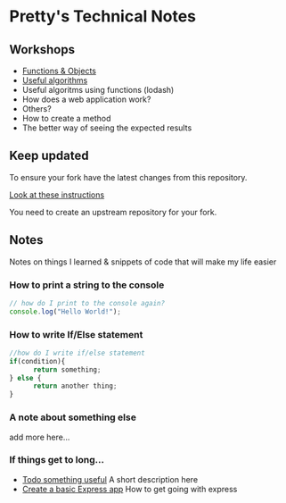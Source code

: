 # Pretty's Technical Notes

## Workshops

* [Functions & Objects](./workshops/functions_and_objects_slides.html)
* [Useful algorithms](./workshops/useful_algorithms.md)
* Useful algoritms using functions (lodash)
* How does a web application work?
* Others?
* How to create a method
* The better way of seeing the expected results

## Keep updated

To ensure your fork have the latest changes from this repository.

[Look at these instructions](https://help.github.com/articles/configuring-a-remote-for-a-fork/)

You need to create an upstream repository for your fork.

## Notes

Notes on things I learned & snippets of code that will make my life easier

### How to print a string to the console

```javascript
// how do I print to the console again?
console.log("Hello World!");
```

### How to write If/Else statement

```javascript
//how do I write if/else statement
if(condition){
      return something;
} else {
      return another thing;
}
```

### A note about something else
add more here...

### If things get to long...

* [Todo something useful](notes/my_file.md) A short description here
* [Create a basic Express app](notes/my_file.md) How to get going with express

